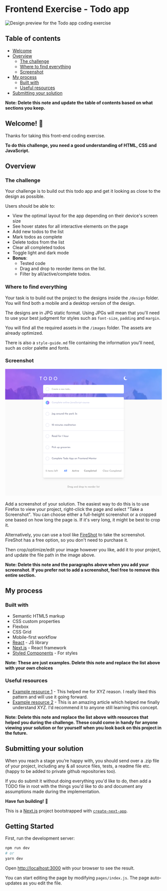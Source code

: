 # Frontend Exercise - Todo app

![Design preview for the Todo app coding exercise](./design/desktop-preview.jpg)


## Table of contents

- [Welcome](#welcome)
- [Overview](#overview)
  - [The challenge](#the-challenge)
  - [Where to find everything](#where-to-find-everything)
  - [Screenshot](#screenshot)
- [My process](#my-process)
  - [Built with](#built-with)
  - [Useful resources](#useful-resources)
- [Submitting your solution](#submitting-your-solution)

**Note: Delete this note and update the table of contents based on what sections you keep.**

## Welcome! 👋

Thanks for taking this front-end coding exercise.


**To do this challenge, you need a good understanding of HTML, CSS and JavaScript.**


## Overview

### The challenge

Your challenge is to build out this todo app and get it looking as close to the design as possible.

Users should be able to:

- View the optimal layout for the app depending on their device's screen size
- See hover states for all interactive elements on the page
- Add new todos to the list
- Mark todos as complete
- Delete todos from the list
- Clear all completed todos
- Toggle light and dark mode
- **Bonus**: 
  - Tested code
  - Drag and drop to reorder items on the list.
  - Filter by all/active/complete todos.


### Where to find everything

Your task is to build out the project to the designs inside the `/design` folder. You will find both a mobile and a desktop version of the design. 

The designs are in JPG static format. Using JPGs will mean that you'll need to use your best judgment for styles such as `font-size`, `padding` and `margin`. 

You will find all the required assets in the `/images` folder. The assets are already optimized.

There is also a `style-guide.md` file containing the information you'll need, such as color palette and fonts.


### Screenshot

![](./screenshot.png)

Add a screenshot of your solution. The easiest way to do this is to use Firefox to view your project, right-click the page and select "Take a Screenshot". You can choose either a full-height screenshot or a cropped one based on how long the page is. If it's very long, it might be best to crop it.

Alternatively, you can use a tool like [FireShot](https://getfireshot.com/) to take the screenshot. FireShot has a free option, so you don't need to purchase it. 

Then crop/optimize/edit your image however you like, add it to your project, and update the file path in the image above.

**Note: Delete this note and the paragraphs above when you add your screenshot. If you prefer not to add a screenshot, feel free to remove this entire section.**



## My process

### Built with

- Semantic HTML5 markup
- CSS custom properties
- Flexbox
- CSS Grid
- Mobile-first workflow
- [React](https://reactjs.org/) - JS library
- [Next.js](https://nextjs.org/) - React framework
- [Styled Components](https://styled-components.com/) - For styles

**Note: These are just examples. Delete this note and replace the list above with your own choices**


### Useful resources

- [Example resource 1](https://www.example.com) - This helped me for XYZ reason. I really liked this pattern and will use it going forward.
- [Example resource 2](https://www.example.com) - This is an amazing article which helped me finally understand XYZ. I'd recommend it to anyone still learning this concept.

**Note: Delete this note and replace the list above with resources that helped you during the challenge. These could come in handy for anyone viewing your solution or for yourself when you look back on this project in the future.**


## Submitting your solution

When you reach a stage you’re happy with, you should send over a .zip file of your project, including any & all source files, tests, a readme file etc. (happy to be added to private github repositories too).

If you do submit it without doing everything you'd like to do, then add a TODO file in root with the things you'd like to do and document any assumptions made during the implementation.


**Have fun building!** 🚀


This is a [Next.js](https://nextjs.org/) project bootstrapped with [`create-next-app`](https://github.com/vercel/next.js/tree/canary/packages/create-next-app).

## Getting Started

First, run the development server:

```bash
npm run dev
# or
yarn dev
```

Open [http://localhost:3000](http://localhost:3000) with your browser to see the result.

You can start editing the page by modifying `pages/index.js`. The page auto-updates as you edit the file.



